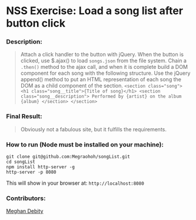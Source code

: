 # NSS Exercise: Load a song list after button click

### Description:
>  Attach a click handler to the button with jQuery. When the button is clicked, use $.ajax() to load `songs.json` from the file system.  Chain a `.then()` method to the ajax call, and when it is complete build a DOM component for each song with the following structure. Use the jQuery append() method to put an HTML representation of each song the DOM as a child component of the section.
            ```
            <section class="song">
                <h1 class="song__title">{Title of song}</h1>
                <section class="song__description">
                    Performed by {artist} on the album {album}
                </section>
            </section> 
            ``` 


### Final Result:
> Obviously not a fabulous site, but it fulfills the requirements.


<!-- ![Articles Screenshot](https://raw.githubusercontent.com/morecallan/CSS-exercise-articles/master/screenshots/Article.png) -->


### How to run (Node must be installed on your machine):
```
git clone git@github.com:Megraohoh/songList.git
cd songList
npm install http-server -g
http-server -p 8080
```

This will show in your browser at:
`http://localhost:8080`

### Contributors:
[Meghan Debity](https://github.com/Megraohoh)
